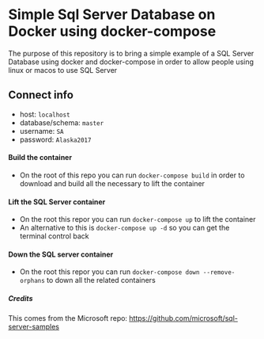 # Simple Sql Server Database on Docker using docker-compose

The purpose of this repository is to bring a simple example of a SQL Server Database using docker and docker-compose in order to allow people using linux or macos to use SQL Server

## Connect info
- host: `localhost`
- database/schema: `master`
- username: `SA`
- password: `Alaska2017`

#### Build the container
- On the root of this repo you can run `docker-compose build` in order to download and build all the necessary to lift the container

#### Lift the SQL Server container
- On the root this repor you can run `docker-compose up` to lift the container
- An alternative to this is `docker-compose up -d` so you can get the terminal control back

#### Down the SQL server container
- On the root this repor you can run `docker-compose down --remove-orphans` to down all the related containers

##### Credits
This comes from the Microsoft repo: https://github.com/microsoft/sql-server-samples